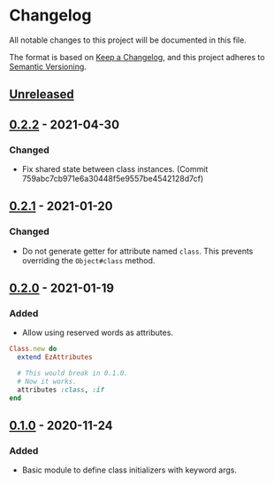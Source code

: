 # Changelog

All notable changes to this project will be documented in this file.

The format is based on [Keep a Changelog](https://keepachangelog.com/en/1.0.0/),
and this project adheres to [Semantic Versioning](https://semver.org/spec/v2.0.0.html).

## [Unreleased]

<!-- ### Added -->
<!-- ### Changed -->
<!-- ### Removed -->

## [0.2.2] - 2021-04-30

### Changed

- Fix shared state between class instances. (Commit 759abc7cb971e6a30448f5e9557be4542128d7cf)

## [0.2.1] - 2021-01-20

### Changed

- Do not generate getter for attribute named `class`. This prevents overriding the `Object#class` method.

## [0.2.0] - 2021-01-19

### Added

- Allow using reserved words as attributes.

```ruby
Class.new do
  extend EzAttributes

  # This would break in 0.1.0.
  # Now it works.
  attributes :class, :if
end
```

## [0.1.0] - 2020-11-24

### Added

- Basic module to define class initializers with keyword args.

[unreleased]: https://github.com/MatheusRich/ez_attributes/compare/v0.2.2...HEAD
[0.2.2]: https://github.com/MatheusRich/ez_attributes/releases/tag/v0.2.2
[0.2.1]: https://github.com/MatheusRich/ez_attributes/releases/tag/v0.2.1
[0.2.0]: https://github.com/MatheusRich/ez_attributes/releases/tag/v0.2.0
[0.1.0]: https://github.com/MatheusRich/ez_attributes/releases/tag/v0.2.0

